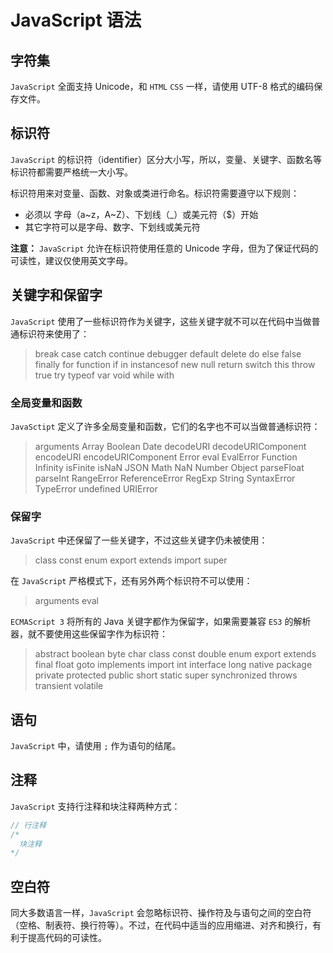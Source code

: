 JavaScript 语法
====

字符集
----

`JavaScript` 全面支持 Unicode，和 `HTML` `CSS` 一样，请使用 UTF-8 格式的编码保存文件。

标识符
----

`JavaScript` 的标识符（identifier）区分大小写，所以，变量、关键字、函数名等标识符都需要严格统一大小写。

标识符用来对变量、函数、对象或类进行命名。标识符需要遵守以下规则：

+ 必须以 字母（a~z，A~Z）、下划线（_）或美元符（$）开始
+ 其它字符可以是字母、数字、下划线或美元符

__注意：__ `JavaScript` 允许在标识符使用任意的 Unicode 字母，但为了保证代码的可读性，建议仅使用英文字母。

关键字和保留字
----

`JavaScript` 使用了一些标识符作为关键字，这些关键字就不可以在代码中当做普通标识符来使用了：

>break case catch continue debugger default delete do else false finally for function if in instancesof new null return switch this throw true try typeof var void while with

### 全局变量和函数

`JavaSctipt` 定义了许多全局变量和函数，它们的名字也不可以当做普通标识符：

>arguments Array Boolean Date decodeURI decodeURIComponent encodeURI encodeURIComponent Error eval EvalError Function Infinity isFinite isNaN JSON Math NaN Number Object parseFloat parseInt RangeError ReferenceError RegExp String SyntaxError TypeError undefined URIError

### 保留字

`JavaScript` 中还保留了一些关键字，不过这些关键字仍未被使用：

>class const enum export extends import super

在 `JavaScript` 严格模式下，还有另外两个标识符不可以使用：

>arguments eval

`ECMAScript 3` 将所有的 Java 关键字都作为保留字，如果需要兼容 `ES3` 的解析器，就不要使用这些保留字作为标识符：

>abstract boolean byte char class const double enum export extends final float goto implements import int interface long native package private protected public short static super synchronized throws transient volatile

语句
----

`JavaScript` 中，请使用 `;` 作为语句的结尾。

注释
----

`JavaScript` 支持行注释和块注释两种方式：

```js
// 行注释
/*
  块注释
*/
```

空白符
----

同大多数语言一样，`JavaScript` 会忽略标识符、操作符及与语句之间的空白符（空格、制表符、换行符等）。不过，在代码中适当的应用缩进、对齐和换行，有利于提高代码的可读性。
